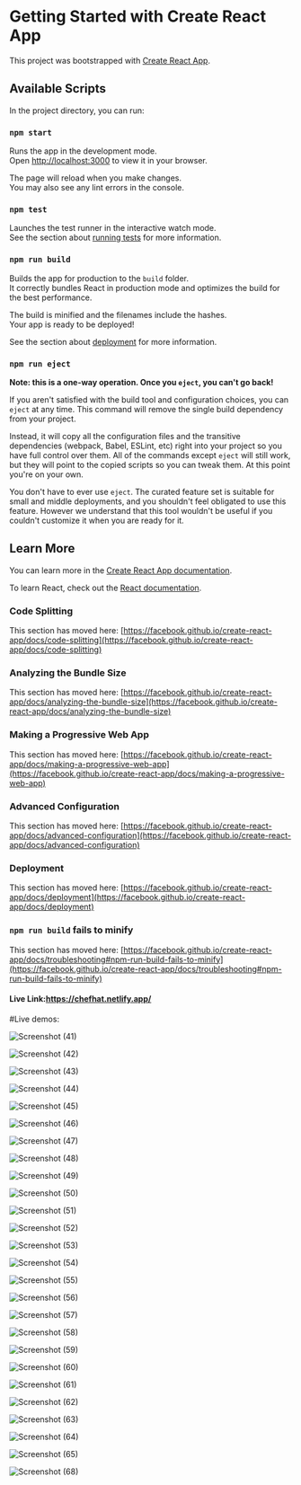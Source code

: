 # Getting Started with Create React App

This project was bootstrapped with [Create React App](https://github.com/facebook/create-react-app).

## Available Scripts

In the project directory, you can run:

### `npm start`

Runs the app in the development mode.\
Open [http://localhost:3000](http://localhost:3000) to view it in your browser.

The page will reload when you make changes.\
You may also see any lint errors in the console.

### `npm test`

Launches the test runner in the interactive watch mode.\
See the section about [running tests](https://facebook.github.io/create-react-app/docs/running-tests) for more information.

### `npm run build`

Builds the app for production to the `build` folder.\
It correctly bundles React in production mode and optimizes the build for the best performance.

The build is minified and the filenames include the hashes.\
Your app is ready to be deployed!

See the section about [deployment](https://facebook.github.io/create-react-app/docs/deployment) for more information.

### `npm run eject`

**Note: this is a one-way operation. Once you `eject`, you can't go back!**

If you aren't satisfied with the build tool and configuration choices, you can `eject` at any time. This command will remove the single build dependency from your project.

Instead, it will copy all the configuration files and the transitive dependencies (webpack, Babel, ESLint, etc) right into your project so you have full control over them. All of the commands except `eject` will still work, but they will point to the copied scripts so you can tweak them. At this point you're on your own.

You don't have to ever use `eject`. The curated feature set is suitable for small and middle deployments, and you shouldn't feel obligated to use this feature. However we understand that this tool wouldn't be useful if you couldn't customize it when you are ready for it.

## Learn More

You can learn more in the [Create React App documentation](https://facebook.github.io/create-react-app/docs/getting-started).

To learn React, check out the [React documentation](https://reactjs.org/).

### Code Splitting

This section has moved here: [https://facebook.github.io/create-react-app/docs/code-splitting](https://facebook.github.io/create-react-app/docs/code-splitting)

### Analyzing the Bundle Size

This section has moved here: [https://facebook.github.io/create-react-app/docs/analyzing-the-bundle-size](https://facebook.github.io/create-react-app/docs/analyzing-the-bundle-size)

### Making a Progressive Web App

This section has moved here: [https://facebook.github.io/create-react-app/docs/making-a-progressive-web-app](https://facebook.github.io/create-react-app/docs/making-a-progressive-web-app)

### Advanced Configuration

This section has moved here: [https://facebook.github.io/create-react-app/docs/advanced-configuration](https://facebook.github.io/create-react-app/docs/advanced-configuration)

### Deployment

This section has moved here: [https://facebook.github.io/create-react-app/docs/deployment](https://facebook.github.io/create-react-app/docs/deployment)

### `npm run build` fails to minify

This section has moved here: [https://facebook.github.io/create-react-app/docs/troubleshooting#npm-run-build-fails-to-minify](https://facebook.github.io/create-react-app/docs/troubleshooting#npm-run-build-fails-to-minify)


#### Live Link:https://chefhat.netlify.app/

#Live demos:

![Screenshot (41)](https://github.com/jitu002/chef-hat/assets/104663159/b2440a15-5b8b-44a3-88fe-67500b3949d3)

![Screenshot (42)](https://github.com/jitu002/chef-hat/assets/104663159/15247166-947d-4215-9d49-b5d007b5d69b)


![Screenshot (43)](https://github.com/jitu002/chef-hat/assets/104663159/401ae689-5e1f-4e84-b3d0-97eca1e1b3a1)


![Screenshot (44)](https://github.com/jitu002/chef-hat/assets/104663159/9eb4b4b6-6fe7-4f98-9966-963519f8d222)

![Screenshot (45)](https://github.com/jitu002/chef-hat/assets/104663159/caf5ba1b-762d-432b-95a6-c23041071dc3)

![Screenshot (46)](https://github.com/jitu002/chef-hat/assets/104663159/67dc9ff7-3b43-45e8-a075-bd54c6980b5b)


![Screenshot (47)](https://github.com/jitu002/chef-hat/assets/104663159/7b896689-e3cb-4fa6-8a1c-3391733a91fe)


![Screenshot (48)](https://github.com/jitu002/chef-hat/assets/104663159/70ba9eec-09ae-474f-b77e-fddc4935c3f0)


![Screenshot (49)](https://github.com/jitu002/chef-hat/assets/104663159/248d4426-0972-4a1a-b286-b50300e77744)

![Screenshot (50)](https://github.com/jitu002/chef-hat/assets/104663159/e0ea541e-40bb-49b5-b49b-442e4ae1b303)

![Screenshot (51)](https://github.com/jitu002/chef-hat/assets/104663159/fed1fba0-cf95-4851-9a6d-bfe337798946)


![Screenshot (52)](https://github.com/jitu002/chef-hat/assets/104663159/4160f2bc-f0a5-4ab1-b487-7a4ac798e37d)

![Screenshot (53)](https://github.com/jitu002/chef-hat/assets/104663159/906eb949-19b1-4ebb-85fd-c81a3d2cb5a7)


![Screenshot (54)](https://github.com/jitu002/chef-hat/assets/104663159/6fa146a8-bad5-45e7-84a3-80e89e6d5e04)


![Screenshot (55)](https://github.com/jitu002/chef-hat/assets/104663159/857c60ce-8965-49b9-913d-fadaff906df6)

![Screenshot (56)](https://github.com/jitu002/chef-hat/assets/104663159/7c472640-d619-4b7c-a7ae-23a04b8cfc94)


![Screenshot (57)](https://github.com/jitu002/chef-hat/assets/104663159/d49624bc-2cc2-41b7-a7e4-dc4d0d619b1b)


![Screenshot (58)](https://github.com/jitu002/chef-hat/assets/104663159/ab0e2a66-b7ab-4762-aeb1-49fffa405ada)



![Screenshot (59)](https://github.com/jitu002/chef-hat/assets/104663159/4287f682-7694-4020-99fb-8346f901642c)



![Screenshot (60)](https://github.com/jitu002/chef-hat/assets/104663159/b445405e-99ef-473c-9eb6-19bcb7be86a4)



![Screenshot (61)](https://github.com/jitu002/chef-hat/assets/104663159/7232c868-ada0-4fe2-90b6-61a30dda81c9)

![Screenshot (62)](https://github.com/jitu002/chef-hat/assets/104663159/143bdad5-2f29-4efc-b2a1-7d718e4d2a35)



![Screenshot (63)](https://github.com/jitu002/chef-hat/assets/104663159/a6cf8d1a-c18a-4c7a-9a27-c5d30514de5f)



![Screenshot (64)](https://github.com/jitu002/chef-hat/assets/104663159/4c86eb6b-83d5-4866-9565-1107c15c158c)


![Screenshot (65)](https://github.com/jitu002/chef-hat/assets/104663159/3822968d-8e2e-402d-8ca5-9086375b1b10)


![Screenshot (68)](https://github.com/jitu002/chef-hat/assets/104663159/99339b38-a90d-4235-a494-7b4185c290f7)
